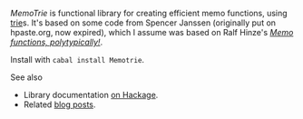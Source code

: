 *MemoTrie* is functional library for creating efficient memo functions, using [trie](http://en.wikipedia.org/wiki/Trie "http://en.wikipedia.org/wiki/Trie")s.
It's based on some code from Spencer Janssen (originally put on hpaste.org, now expired), which I assume was based on Ralf Hinze's [*Memo functions, polytypically!*](http://citeseerx.ist.psu.edu/viewdoc/summary?doi=10.1.1.43.3272 "http://citeseerx.ist.psu.edu/viewdoc/summary?doi=10.1.1.43.3272").

Install with `cabal install Memotrie`.

See also

*   Library documentation [on Hackage](http://hackage.haskell.org/package/MemoTrie).
*   Related [blog posts](http://conal.net/blog/tag/trie/ "http://conal.net/blog/tag/trie/").
